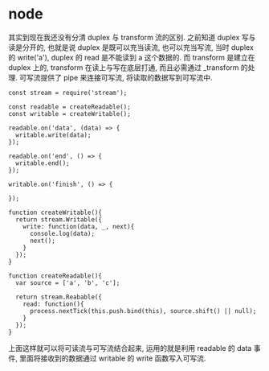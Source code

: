 # node

其实到现在我还没有分清 duplex 与 transform 流的区别.
之前知道 duplex 写与读是分开的, 也就是说 duplex 是既可以充当读流, 也可以充当写流, 当时 duplex 的 write('a'), duplex 的 read 是不能读到 a 这个数据的.
而 transform 是建立在 duplex 上的, transform 在读上与写在底层打通, 而且必需通过 _transform 的处理.
可写流提供了 pipe 来连接可写流, 将读取的数据写到可写流中.
```
const stream = require('stream');

const readable = createReadable();
const writable = createWritable();

readable.on('data', (data) => {
  writable.write(data);
});

readable.on('end', () => {
  writable.end();
});

writable.on('finish', () => {

});

function createWritable(){
  return stream.Writable({
    write: function(data, _, next){
      console.log(data);
      next();
    }
  });
}

function createReadable(){
  var source = ['a', 'b', 'c'];

  return stream.Reabable({
    read: function(){
      process.nextTick(this.push.bind(this), source.shift() || null);
    }
  });
}
```
上面这样就可以将可读流与可写流结合起来, 运用的就是利用 readable 的 data 事件, 里面将接收到的数据通过 writable 的 write 函数写入可写流.
